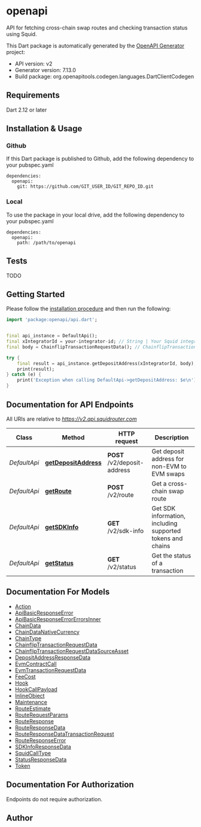# openapi
API for fetching cross-chain swap routes and checking transaction status using Squid.

This Dart package is automatically generated by the [OpenAPI Generator](https://openapi-generator.tech) project:

- API version: v2
- Generator version: 7.13.0
- Build package: org.openapitools.codegen.languages.DartClientCodegen

## Requirements

Dart 2.12 or later

## Installation & Usage

### Github
If this Dart package is published to Github, add the following dependency to your pubspec.yaml
```
dependencies:
  openapi:
    git: https://github.com/GIT_USER_ID/GIT_REPO_ID.git
```

### Local
To use the package in your local drive, add the following dependency to your pubspec.yaml
```
dependencies:
  openapi:
    path: /path/to/openapi
```

## Tests

TODO

## Getting Started

Please follow the [installation procedure](#installation--usage) and then run the following:

```dart
import 'package:openapi/api.dart';


final api_instance = DefaultApi();
final xIntegratorId = your-integrator-id; // String | Your Squid integrator ID.
final body = ChainflipTransactionRequestData(); // ChainflipTransactionRequestData | 

try {
    final result = api_instance.getDepositAddress(xIntegratorId, body);
    print(result);
} catch (e) {
    print('Exception when calling DefaultApi->getDepositAddress: $e\n');
}

```

## Documentation for API Endpoints

All URIs are relative to *https://v2.api.squidrouter.com*

Class | Method | HTTP request | Description
------------ | ------------- | ------------- | -------------
*DefaultApi* | [**getDepositAddress**](doc//DefaultApi.md#getdepositaddress) | **POST** /v2/deposit-address | Get deposit address for non-EVM to EVM swaps
*DefaultApi* | [**getRoute**](doc//DefaultApi.md#getroute) | **POST** /v2/route | Get a cross-chain swap route
*DefaultApi* | [**getSDKInfo**](doc//DefaultApi.md#getsdkinfo) | **GET** /v2/sdk-info | Get SDK information, including supported tokens and chains
*DefaultApi* | [**getStatus**](doc//DefaultApi.md#getstatus) | **GET** /v2/status | Get the status of a transaction


## Documentation For Models

 - [Action](doc//Action.md)
 - [ApiBasicResponseError](doc//ApiBasicResponseError.md)
 - [ApiBasicResponseErrorErrorsInner](doc//ApiBasicResponseErrorErrorsInner.md)
 - [ChainData](doc//ChainData.md)
 - [ChainDataNativeCurrency](doc//ChainDataNativeCurrency.md)
 - [ChainType](doc//ChainType.md)
 - [ChainflipTransactionRequestData](doc//ChainflipTransactionRequestData.md)
 - [ChainflipTransactionRequestDataSourceAsset](doc//ChainflipTransactionRequestDataSourceAsset.md)
 - [DepositAddressResponseData](doc//DepositAddressResponseData.md)
 - [EvmContractCall](doc//EvmContractCall.md)
 - [EvmTransactionRequestData](doc//EvmTransactionRequestData.md)
 - [FeeCost](doc//FeeCost.md)
 - [Hook](doc//Hook.md)
 - [HookCallPayload](doc//HookCallPayload.md)
 - [InlineObject](doc//InlineObject.md)
 - [Maintenance](doc//Maintenance.md)
 - [RouteEstimate](doc//RouteEstimate.md)
 - [RouteRequestParams](doc//RouteRequestParams.md)
 - [RouteResponse](doc//RouteResponse.md)
 - [RouteResponseData](doc//RouteResponseData.md)
 - [RouteResponseDataTransactionRequest](doc//RouteResponseDataTransactionRequest.md)
 - [RouteResponseError](doc//RouteResponseError.md)
 - [SDKInfoResponseData](doc//SDKInfoResponseData.md)
 - [SquidCallType](doc//SquidCallType.md)
 - [StatusResponseData](doc//StatusResponseData.md)
 - [Token](doc//Token.md)


## Documentation For Authorization

Endpoints do not require authorization.


## Author



